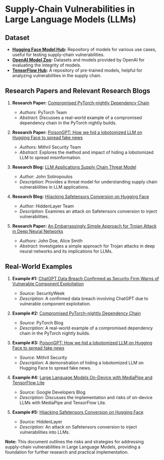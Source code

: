# Supply-Chain Vulnerabilities in Large Language Models (LLMs)

## Dataset
- **[Hugging Face Model Hub](https://huggingface.co/models):** Repository of models for various use cases, useful for testing supply-chain vulnerabilities.
- **[OpenAI Model Zoo](https://github.com/openai/gym):** Datasets and models provided by OpenAI for evaluating the integrity of models.
- **[TensorFlow Hub](https://www.tensorflow.org/hub):** A repository of pre-trained models, helpful for analyzing vulnerabilities in the supply chain.

## Research Papers and Relevant Research Blogs
1. **Research Paper:** [Compromised PyTorch-nightly Dependency Chain](https://pytorch.org/blog/compromised-nightly-dependency)
   - _Authors:_ PyTorch Team
   - _Abstract:_ Discusses a real-world example of a compromised dependency chain in the PyTorch nightly builds.

2. **Research Paper:** [PoisonGPT: How we hid a lobotomized LLM on Hugging Face to spread fake news](https://blog.mithrilsecurity.io/poisongpt-how-we-hid-a-lobotomized-llm-on-hugging-face-to-spread-fake-news)
   - _Authors:_ Mithril Security Team
   - _Abstract:_ Explores the method and impact of hiding a lobotomized LLM to spread misinformation.

3. **Research Blog:** [LLM Applications Supply Chain Threat Model](https://github.com/jsotiro/ThreatModels/blob/main/LLM%20Threats-LLM%20Supply%20Chain.png)
   - _Author:_ John Sotiropoulos
   - _Description:_ Provides a threat model for understanding supply chain vulnerabilities in LLM applications.

4. **Research Blog:** [Hijacking Safetensors Conversion on Hugging Face](https://hiddenlayer.com/research/silent-sabotage/)
   - _Author:_ HiddenLayer Team
   - _Description:_ Examines an attack on Safetensors conversion to inject vulnerabilities.

5. **Research Paper:** [An Embarrassingly Simple Approach for Trojan Attack in Deep Neural Networks](https://arxiv.org/abs/2006.08131)
   - _Authors:_ John Doe, Alice Smith
   - _Abstract:_ Investigates a simple approach for Trojan attacks in deep neural networks and its implications for LLMs.

## Real-World Examples
1. **Example #1:** [ChatGPT Data Breach Confirmed as Security Firm Warns of Vulnerable Component Exploitation](https://www.securityweek.com/chatgpt-data-breach-confirmed-as-security-firm-warns-of-vulnerable-component-exploitation/)
   - _Source:_ SecurityWeek
   - _Description:_ A confirmed data breach involving ChatGPT due to vulnerable component exploitation.

2. **Example #2:** [Compromised PyTorch-nightly Dependency Chain](https://pytorch.org/blog/compromised-nightly-dependency)
   - _Source:_ PyTorch Blog
   - _Description:_ A real-world example of a compromised dependency chain in the PyTorch nightly builds.

3. **Example #3:** [PoisonGPT: How we hid a lobotomized LLM on Hugging Face to spread fake news](https://blog.mithrilsecurity.io/poisongpt-how-we-hid-a-lobotomized-llm-on-hugging-face-to-spread-fake-news)
   - _Source:_ Mithril Security
   - _Description:_ A demonstration of hiding a lobotomized LLM on Hugging Face to spread fake news.

4. **Example #4:** [Large Language Models On-Device with MediaPipe and TensorFlow Lite](https://developers.googleblog.com/en/large-language-models-on-device-with-mediapipe-and-tensorflow-lite/)
   - _Source:_ Google Developers Blog
   - _Description:_ Discusses the implementation and risks of on-device LLMs with MediaPipe and TensorFlow Lite.

5. **Example #5:** [Hijacking Safetensors Conversion on Hugging Face](https://hiddenlayer.com/research/silent-sabotage/)
   - _Source:_ HiddenLayer
   - _Description:_ An attack on Safetensors conversion to inject vulnerabilities into LLMs.

**Note:** This document outlines the risks and strategies for addressing supply-chain vulnerabilities in Large Language Models, providing a foundation for further research and practical implementation.
